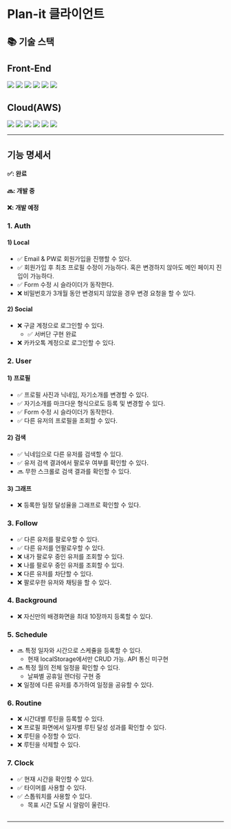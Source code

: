 # Plan-it 클라이언트 
## 📚 기술 스택
<h2>Front-End</h2>
<div>
<img src="https://img.shields.io/badge/React-61DAFB?style=for-the-badge&logo=React&logoColor=white">
<img src="https://img.shields.io/badge/Next.js-000000?style=for-the-badge&logo=Next.js&logoColor=white">
<img src="https://img.shields.io/badge/typescript-3178C6?style=for-the-badge&logo=typescript&logoColor=white">
<img src="https://img.shields.io/badge/Tailwind CSS-06B6D4?style=for-the-badge&logo=Tailwind CSS&logoColor=white">
<img src="https://img.shields.io/badge/React Query-FF4154?style=for-the-badge&logo=React Query&logoColor=white">
<img src="https://img.shields.io/badge/React Hook Form-EC5990?style=for-the-badge&logo=ReactHookForm&logoColor=white">
</div>

<h2>Cloud(AWS)</h2>
<div>
<img src="https://img.shields.io/badge/ec2-FF9900?style=for-the-badge&logo=amazonec2&logoColor=white"> 
<img src="https://img.shields.io/badge/rds-527FFF?style=for-the-badge&logo=amazonrds&logoColor=white">
<img src="https://img.shields.io/badge/cloudwatch-FF4F8B?style=for-the-badge&logo=amazoncloudwatch&logoColor=white">
<img src="https://img.shields.io/badge/s3-569A31?style=for-the-badge&logo=amazons3&logoColor=white">
<img src="https://img.shields.io/badge/api%20gateway-FF4F8B?style=for-the-badge&logo=amazonapigateway&logoColor=white">
<img src="https://img.shields.io/badge/lambda-FF9900?style=for-the-badge&logo=awslambda&logoColor=white">
</div>
<hr>

## 기능 명세서
#### ✅: 완료
#### 🔜: 개발 중
#### ❌: 개발 예정
### 1. Auth
#### 1) Local
- ✅ Email & PW로 회원가입을 진행할 수 있다.
- ✅ 회원가입 후 최초 프로필 수정이 가능하다. 혹은 변경하지 않아도 메인 페이지 진입이 가능하다.
- ✅ Form 수정 시 슬라이더가 동작한다.
- ❌ 비밀번호가 3개월 동안 변경되지 않았을 경우 변경 요청을 할 수 있다.

#### 2) Social
- ❌ 구글 계정으로 로그인할 수 있다.
  - ✅ 서버단 구현 완료
- ❌ 카카오톡 계정으로 로그인할 수 있다.

### 2. User
#### 1) 프로필
- ✅ 프로필 사진과 닉네임, 자기소개를 변경할 수 있다.
- ✅ 자기소개를 마크다운 형식으로도 등록 및 변경할 수 있다.
- ✅ Form 수정 시 슬라이더가 동작한다.
- ✅ 다른 유저의 프로필을 조회할 수 있다.

#### 2) 검색
- ✅ 닉네임으로 다른 유저를 검색할 수 있다.
- ✅ 유저 검색 결과에서 팔로우 여부를 확인할 수 있다.
- 🔜 무한 스크롤로 검색 결과를 확인할 수 있다.

#### 3) 그래프
- ❌ 등록한 일정 달성율을 그래프로 확인할 수 있다.

### 3. Follow
- ✅ 다른 유저를 팔로우할 수 있다.
- ✅ 다른 유저를 언팔로우할 수 있다.
- ❌ 내가 팔로우 중인 유저를 조회할 수 있다.
- ❌ 나를 팔로우 중인 유저를 조회할 수 있다.
- ❌ 다른 유저를 차단할 수 있다.
- ❌ 팔로우한 유저와 채팅을 할 수 있다.

### 4. Background
- ❌ 자신만의 배경화면을 최대 10장까지 등록할 수 있다.

### 5. Schedule
- 🔜 특정 일자와 시간으로 스케쥴을 등록할 수 있다.
  - 현재 localStorage에서만 CRUD 가능. API 통신 미구현
- 🔜 특정 월의 전체 일정을 확인할 수 있다.
  - 날짜별 공휴일 렌더링 구현 중
- ❌ 일정에 다른 유저를 추가하여 일정을 공유할 수 있다.

### 6. Routine
- ❌ 시간대별 루틴을 등록할 수 있다.
- ❌ 프로필 화면에서 일자별 루틴 달성 성과를 확인할 수 있다.
- ❌ 루틴을 수정할 수 있다.
- ❌ 루틴을 삭제할 수 있다.

### 7. Clock
- ✅ 현재 시간을 확인할 수 있다.
- ✅ 타이머를 사용할 수 있다.
- ✅ 스톱워치를 사용할 수 있다.
  - 목표 시간 도달 시 알람이 울린다.

## 
<hr>
<br>
